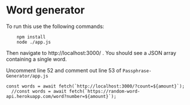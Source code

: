 # Word generator
To run this use the following commands:

        npm install
        node ./app.js

Then navigate to http://localhost:3000/ . You should see a JSON array containing a single word.

Uncomment line 52 and comment out line 53 of `Passphrase-Generator/app.js`

    const words = await fetch(`http://localhost:3000/?count=${amount}`);   
      //const words = await fetch(`https://random-word-api.herokuapp.com/word?number=${amount}`);

